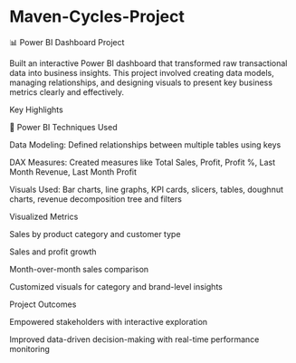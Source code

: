 # Maven-Cycles-Project
📊 Power BI Dashboard Project

Built an interactive Power BI dashboard that transformed raw transactional data into business insights. This project involved creating data models, managing relationships, and designing visuals to present key business metrics clearly and effectively.

Key Highlights

🧩 Power BI Techniques Used

Data Modeling: Defined relationships between multiple tables using keys

DAX Measures: Created measures like Total Sales, Profit, Profit %, Last Month Revenue, Last Month Profit

Visuals Used: Bar charts, line graphs, KPI cards, slicers, tables, doughnut charts, revenue decomposition tree and filters

Visualized Metrics

Sales by product category and customer type

Sales and profit growth

Month-over-month sales comparison

Customized visuals for category and brand-level insights

Project Outcomes

Empowered stakeholders with interactive exploration

Improved data-driven decision-making with real-time performance monitoring
